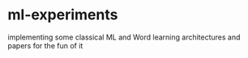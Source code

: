 # ml-experiments
implementing some classical ML and Word learning architectures and papers for the fun of it 
